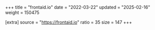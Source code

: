 +++
title = "frontaid.io"
date = "2022-03-22"
updated = "2025-02-16"
weight = 150475

[extra]
source = "https://frontaid.io"
ratio = 35
size = 147
+++
